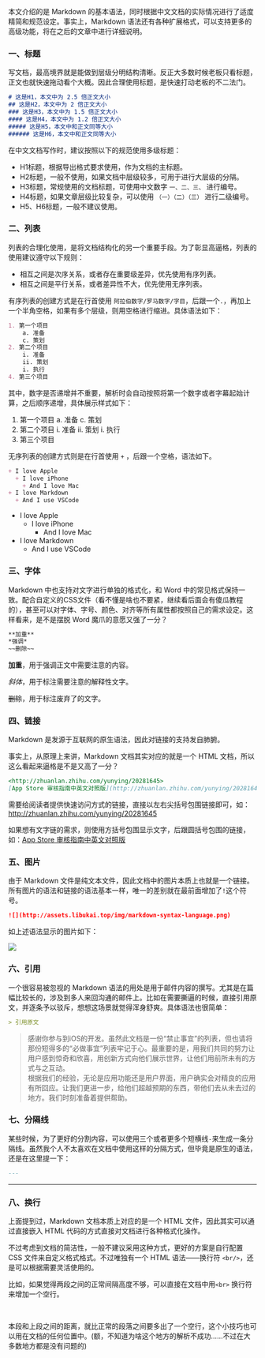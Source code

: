 本文介绍的是 Markdown 的基本语法，同时根据中文文档的实际情况进行了适度精简和规范设定。事实上，Markdown 语法还有各种扩展格式，可以支持更多的高级功能，将在之后的文章中进行详细说明。

### 一、标题

写文档，最高境界就是能做到层级分明结构清晰。反正大多数时候老板只看标题，正文也就快速拖动看个大概。因此合理使用标题，是快速打动老板的不二法门。

```Markdown
# 这是H1，本文中为 2.5 倍正文大小
## 这是H2，本文中为 2 倍正文大小
### 这是H3，本文中为 1.5 倍正文大小
#### 这是H4，本文中为 1.2 倍正文大小
##### 这是H5，本文中和正文同等大小
###### 这是H6，本文中和正文同等大小
```

在中文文档写作时，建议按照以下的规范使用多级标题：

+ H1标题，根据导出格式要求使用，作为文档的主标题。
+ H2标题，一般不使用，如果文档中层级较多，可用于进行大层级的分隔。
+ H3标题，常规使用的文档标题，可使用中文数字 `一、二、三、` 进行编号。
+ H4标题，如果文章层级比较复杂，可以使用 `（一）（二）（三）` 进行二级编号。
+ H5、H6标题，一般不建议使用。

### 二、列表

列表的合理化使用，是将文档结构化的另一个重要手段。为了彰显高逼格，列表的使用建议遵守以下规则：

+ 相互之间是次序关系，或者存在重要级差异，优先使用有序列表。
+ 相互之间是平行关系，或者差异性不大，优先使用无序列表。

有序列表的创建方式是在行首使用 `阿拉伯数字/罗马数字/字目`，后跟一个`.`，再加上一个半角空格，如果有多个层级，则用空格进行缩进。具体语法如下：

```Markdown
1. 第一个项目
    a. 准备
    c. 策划
2. 第二个项目
    i. 准备
    ii. 策划
    i. 执行
4. 第三个项目
```

其中，数字是否递增并不重要，解析时会自动按照将第一个数字或者字幕起始计算，之后顺序递增，具体展示样式如下：

1. 第一个项目
    a. 准备
    c. 策划
2. 第二个项目
    i. 准备
    ii. 策划
    i. 执行
4. 第三个项目

无序列表的创建方式则是在行首使用 `+` ，后跟一个空格，语法如下。

```Markdown
+ I love Apple
  + I love iPhone
    + And I love Mac
+ I love Markdown
  + And I use VSCode
```

+ I love Apple
  + I love iPhone
    + And I love Mac
+ I love Markdown
  + And I use VSCode

### 三、字体

Markdown 中也支持对文字进行单独的格式化，和 Word 中的常见格式保持一致。配合自定义的CSS文件（看不懂是啥也不要紧，继续看后面会有傻瓜教程的），甚至可以对字体、字号、颜色、对齐等所有属性都按照自己的需求设定。这样看来，是不是摆脱 Word 魔爪的意愿又强了一分？

```Markdown
**加重**
*强调*
~~删除~~
```

**加重**，用于强调正文中需要注意的内容。

*斜体*，用于标注需要注意的解释性文字。

~~删除~~，用于标注废弃了的文字。

### 四、链接

Markdown 是发源于互联网的原生语法，因此对链接的支持发自肺腑。

事实上，从原理上来讲，Markdown 文档其实对应的就是一个 HTML 文档，所以这么看起来逼格是不是又高了一分？

```Markdown
<http://zhuanlan.zhihu.com/yunying/20281645>
[App Store 审核指南中英文对照版](http://zhuanlan.zhihu.com/yunying/20281645)
```

需要给阅读者提供快速访问方式的链接，直接以左右尖括号包围链接即可，如： <http://zhuanlan.zhihu.com/yunying/20281645>

如果想有文字链的需求，则使用方括号包围显示文字，后跟圆括号包围的链接，如：[App Store 审核指南中英文对照版](http://zhuanlan.zhihu.com/yunying/20281645)


### 五、图片

由于 Markdown 文件是纯文本文件，因此文档中的图片本质上也就是一个链接。所有图片的语法和链接的语法基本一样，唯一的差别就在最前面增加了`!`这个符号。

```Markdown
![](http://assets.libukai.top/img/markdown-syntax-language.png)
```

如上述语法显示的图片如下：

![](http://assets.libukai.top/img/markdown-syntax-language.png)


### 六、引用

一个很容易被忽视的 Markdown 语法的用处是用于邮件内容的撰写。尤其是在篇幅比较长的，涉及到多人来回沟通的邮件上。比如在需要撕逼的时候，直接引用原文，并逐条予以驳斥，想想这场景就觉得浑身舒爽。具体语法也很简单：

```Markdown
> 引用原文
```

> 感谢你参与到iOS的开发。虽然此文档是一份“禁止事宜”的列表，但也请将那份短得多的“必做事宜”列表牢记于心。最重要的是，用我们共同的努力让用户感到惊奇和欣喜，用创新方式向他们展示世界，让他们用前所未有的方式与之互动。<br>根据我们的经验，无论是应用功能还是用户界面，用户确实会对精良的应用有所回应。让我们更进一步，给他们超越预期的东西，带他们去从未去过的地方。我们时刻准备着提供帮助。

### 七、分隔线

某些时候，为了更好的分割内容，可以使用三个或者更多个短横线`-`来生成一条分隔线。虽然我个人不太喜欢在文档中使用这样的分隔方式，但毕竟是原生的语法，还是在这里提一下：

```Markdown
---
```

---

### 八、换行

上面提到过，Markdown 文档本质上对应的是一个 HTML 文件，因此其实可以通过直接嵌入 HTML 代码的方式直接对文档进行各种格式化操作。

不过考虑到文档的简洁性，一般不建议采用这种方式，更好的方案是自行配置 CSS 文件来自定义格式格式。不过唯独有一个 HTML 语法——换行符 `<br/>`，还是可以根据需要灵活使用的。

比如，如果觉得两段之间的正常间隔高度不够，可以直接在文档中用`<br>` 换行符来增加一个空行。

<br/>


本段和上段之间的距离，就比正常的段落之间要多出了一个空行，这个小技巧也可以用在文档的任何位置中。(额，不知道为啥这个地方的解析不成功……不过在大多数地方都是没有问题的)
